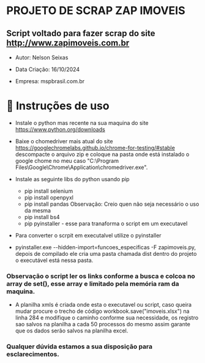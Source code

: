 # PROJETO DE SCRAP ZAP IMOVEIS

## Script voltado para fazer scrap do site http://www.zapimoveis.com.br
- Autor: Nelson Seixas

- Data Criação: 16/10/2024

- Empresa: mspbrasil.com.br 

# :hammer: Instruções de uso

- Instale o python mas recente na sua maquina do site https://www.python.org/downloads

- Baixe o chomedriver mais atual do site https://googlechromelabs.github.io/chrome-for-testing/#stable descompacte o arquivo zip e coloque na pasta onde está instalado o google chome no meu caso "C:\Program Files\Google\Chrome\Application\chromedriver.exe". 

- Instale as seguinte libs do python usando pip 
    - pip install selenium
    - pip install openpyxl
    - pip install pandas  Observação: Creio quen não seja necessário o uso da mesma
    - pip install bs4 
    - pip pyinstaller - esse para tranaforma o script em um executavel


- Para converter o scrpit em executalvel utilize o pyinstaller  

- pyinstaller.exe --hidden-import=funcoes_especificas -F zapimoveis.py, depois de compilado ele cria uma pasta chamada dist dentro do projeto o executável está nessa pasta.

### Observação o script ler os links conforme a busca e colcoa no array de set(), esse array e limitado pela memória ram da maquina. 

- A planilha xmls é criada onde esta o executavel ou script, caso queira mudar procure o trecho de código   workbook.save("imoveis.xlsx")  na linha 284 e modifique o caminho conforme sua necessidade, os registro sao salvos na planilha a cada 50 processos do mesmo assim garante que os dados serão salvos na planilha excel.

### Qualquer dúvida estamos a sua disposição para esclarecimentos.





 

